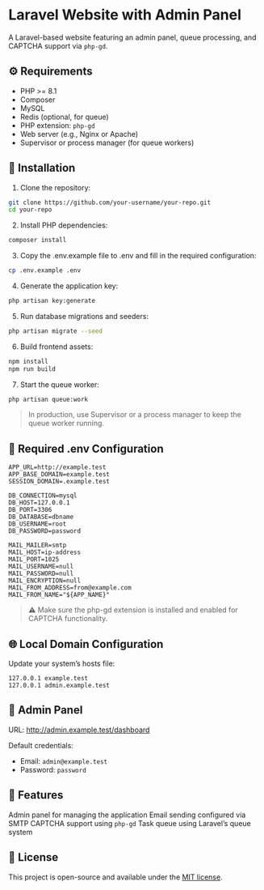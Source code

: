 # Laravel Website with Admin Panel

A Laravel-based website featuring an admin panel, queue processing, and CAPTCHA support via `php-gd`.

## ⚙️ Requirements

- PHP >= 8.1
- Composer
- MySQL
- Redis (optional, for queue)
- PHP extension: `php-gd`
- Web server (e.g., Nginx or Apache)
- Supervisor or process manager (for queue workers)

## 🚀 Installation

1. Clone the repository:

```bash
git clone https://github.com/your-username/your-repo.git
cd your-repo
```

2. Install PHP dependencies:

```bash
composer install
```

3. Copy the .env.example file to .env and fill in the required configuration:

```bash
cp .env.example .env
```

4. Generate the application key:

```bash
php artisan key:generate
```

5. Run database migrations and seeders:

```bash
php artisan migrate --seed
```

6. Build frontend assets:

```bash
npm install
npm run build
```

7. Start the queue worker:

```bash
php artisan queue:work
```

> In production, use Supervisor or a process manager to keep the queue worker running.

## 📄 Required .env Configuration

```env
APP_URL=http://example.test
APP_BASE_DOMAIN=example.test
SESSION_DOMAIN=.example.test

DB_CONNECTION=mysql
DB_HOST=127.0.0.1
DB_PORT=3306
DB_DATABASE=dbname
DB_USERNAME=root
DB_PASSWORD=password

MAIL_MAILER=smtp
MAIL_HOST=ip-address
MAIL_PORT=1025
MAIL_USERNAME=null
MAIL_PASSWORD=null
MAIL_ENCRYPTION=null
MAIL_FROM_ADDRESS=from@example.com
MAIL_FROM_NAME="${APP_NAME}"
```

>⚠️ Make sure the php-gd extension is installed and enabled for CAPTCHA functionality.

## 🌐 Local Domain Configuration
Update your system’s hosts file:

```hosts
127.0.0.1 example.test
127.0.0.1 admin.example.test
```

## 🔐 Admin Panel
URL: http://admin.example.test/dashboard

Default credentials:
 - Email: `admin@example.test`
 - Password: `password`

## 📌 Features
Admin panel for managing the application
Email sending configured via SMTP
CAPTCHA support using `php-gd`
Task queue using Laravel’s queue system

## 📄 License
This project is open-source and available under the [MIT license](https://opensource.org/license/MIT).